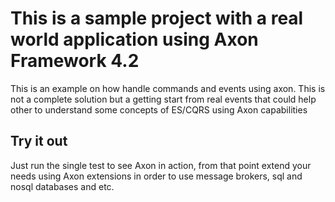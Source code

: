 # This is a sample project with a real world application using Axon Framework 4.2

This is an example on how handle commands and events using axon. This is not a complete solution
but a getting start from real events that could help other to understand some concepts of ES/CQRS 
using Axon capabilities

## Try it out

Just run the single test to see Axon in action, from that point extend your needs using Axon extensions 
in order to use message brokers, sql and nosql databases and etc.

